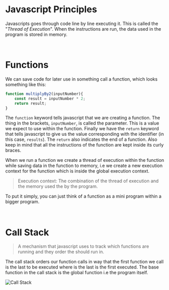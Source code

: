 # Javascript Principles 

Javascripts goes through code line by line executing it. This is called the "_Thread of Execution_". When the instructions are run, the data used in the program is stored in memory.

<br/>

# Functions

We can save code for later use in something call a function, which looks something like this:

```javascript
function multiplyBy2(inputNumber){
    const result = inputNumber * 2;
    return result;
}
```

The ```function``` keyword tells javascript that we are creating a function. The thing in the brackets, ```inputNumber```, is called the parameter. This is a value we expect to use within the function. Finally we have the ```return``` keyword that tells javascript to give us the value corresponding with the identifier (in this case, ```results```). The ```return``` also indicates the end of a function. Also keep in mind that all the instructions of the function are kept inside its curly braces.

When we run a function we create a thread of execution within the function while saving data in the function to memory, i.e we create a new execution context for the function which is inside the global execution context.

> Execution context: The combination of the thread of execution and the memory used the by the program.

To put it simply, you can just think of a function as a mini program within a bigger program.

<br/>

# Call Stack

> A mechanism that javascript uses to track which functions are running and they order the should run in.

The call stack orders our function calls in way that the first function we call is the last to be executed where is the last is the first executed. The base function in the call stack is the global function i.e the program itself.

![Call Stack](https://miro.medium.com/max/2478/1*rJ2sh-q1deQGGGVG5gYyIQ.png)

